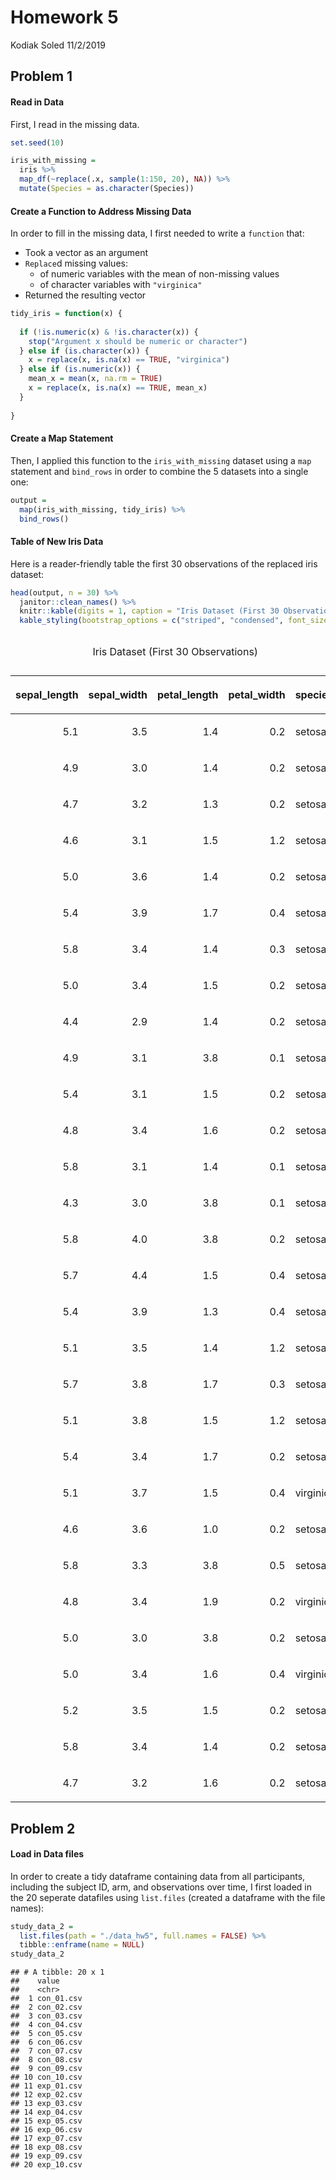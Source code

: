 Homework 5
================
Kodiak Soled
11/2/2019

## Problem 1

#### Read in Data

First, I read in the missing data.

``` r
set.seed(10)

iris_with_missing = 
  iris %>% 
  map_df(~replace(.x, sample(1:150, 20), NA)) %>%
  mutate(Species = as.character(Species))
```

#### Create a Function to Address Missing Data

In order to fill in the missing data, I first needed to write a
`function` that:

  - Took a vector as an argument
  - `Replace`d missing values:
      - of numeric variables with the mean of non-missing values
      - of character variables with `"virginica"`
  - Returned the resulting vector

<!-- end list -->

``` r
tidy_iris = function(x) {
  
  if (!is.numeric(x) & !is.character(x)) {
    stop("Argument x should be numeric or character")
  } else if (is.character(x)) {
    x = replace(x, is.na(x) == TRUE, "virginica")
  } else if (is.numeric(x)) {
    mean_x = mean(x, na.rm = TRUE)
    x = replace(x, is.na(x) == TRUE, mean_x)
  }
  
}
```

#### Create a Map Statement

Then, I applied this function to the `iris_with_missing` dataset using a
`map` statement and `bind_rows` in order to combine the 5 datasets into
a single one:

``` r
output = 
  map(iris_with_missing, tidy_iris) %>%
  bind_rows()
```

#### Table of New Iris Data

Here is a reader-friendly table the first 30 observations of the
replaced iris dataset:

``` r
head(output, n = 30) %>%
  janitor::clean_names() %>%
  knitr::kable(digits = 1, caption = "Iris Dataset (First 30 Observations)") %>%
  kable_styling(bootstrap_options = c("striped", "condensed", font_size = 12))
```

<table class="table table-striped table-condensed" style="margin-left: auto; margin-right: auto;">

<caption>

Iris Dataset (First 30 Observations)

</caption>

<thead>

<tr>

<th style="text-align:right;">

sepal\_length

</th>

<th style="text-align:right;">

sepal\_width

</th>

<th style="text-align:right;">

petal\_length

</th>

<th style="text-align:right;">

petal\_width

</th>

<th style="text-align:left;">

species

</th>

</tr>

</thead>

<tbody>

<tr>

<td style="text-align:right;">

5.1

</td>

<td style="text-align:right;">

3.5

</td>

<td style="text-align:right;">

1.4

</td>

<td style="text-align:right;">

0.2

</td>

<td style="text-align:left;">

setosa

</td>

</tr>

<tr>

<td style="text-align:right;">

4.9

</td>

<td style="text-align:right;">

3.0

</td>

<td style="text-align:right;">

1.4

</td>

<td style="text-align:right;">

0.2

</td>

<td style="text-align:left;">

setosa

</td>

</tr>

<tr>

<td style="text-align:right;">

4.7

</td>

<td style="text-align:right;">

3.2

</td>

<td style="text-align:right;">

1.3

</td>

<td style="text-align:right;">

0.2

</td>

<td style="text-align:left;">

setosa

</td>

</tr>

<tr>

<td style="text-align:right;">

4.6

</td>

<td style="text-align:right;">

3.1

</td>

<td style="text-align:right;">

1.5

</td>

<td style="text-align:right;">

1.2

</td>

<td style="text-align:left;">

setosa

</td>

</tr>

<tr>

<td style="text-align:right;">

5.0

</td>

<td style="text-align:right;">

3.6

</td>

<td style="text-align:right;">

1.4

</td>

<td style="text-align:right;">

0.2

</td>

<td style="text-align:left;">

setosa

</td>

</tr>

<tr>

<td style="text-align:right;">

5.4

</td>

<td style="text-align:right;">

3.9

</td>

<td style="text-align:right;">

1.7

</td>

<td style="text-align:right;">

0.4

</td>

<td style="text-align:left;">

setosa

</td>

</tr>

<tr>

<td style="text-align:right;">

5.8

</td>

<td style="text-align:right;">

3.4

</td>

<td style="text-align:right;">

1.4

</td>

<td style="text-align:right;">

0.3

</td>

<td style="text-align:left;">

setosa

</td>

</tr>

<tr>

<td style="text-align:right;">

5.0

</td>

<td style="text-align:right;">

3.4

</td>

<td style="text-align:right;">

1.5

</td>

<td style="text-align:right;">

0.2

</td>

<td style="text-align:left;">

setosa

</td>

</tr>

<tr>

<td style="text-align:right;">

4.4

</td>

<td style="text-align:right;">

2.9

</td>

<td style="text-align:right;">

1.4

</td>

<td style="text-align:right;">

0.2

</td>

<td style="text-align:left;">

setosa

</td>

</tr>

<tr>

<td style="text-align:right;">

4.9

</td>

<td style="text-align:right;">

3.1

</td>

<td style="text-align:right;">

3.8

</td>

<td style="text-align:right;">

0.1

</td>

<td style="text-align:left;">

setosa

</td>

</tr>

<tr>

<td style="text-align:right;">

5.4

</td>

<td style="text-align:right;">

3.1

</td>

<td style="text-align:right;">

1.5

</td>

<td style="text-align:right;">

0.2

</td>

<td style="text-align:left;">

setosa

</td>

</tr>

<tr>

<td style="text-align:right;">

4.8

</td>

<td style="text-align:right;">

3.4

</td>

<td style="text-align:right;">

1.6

</td>

<td style="text-align:right;">

0.2

</td>

<td style="text-align:left;">

setosa

</td>

</tr>

<tr>

<td style="text-align:right;">

5.8

</td>

<td style="text-align:right;">

3.1

</td>

<td style="text-align:right;">

1.4

</td>

<td style="text-align:right;">

0.1

</td>

<td style="text-align:left;">

setosa

</td>

</tr>

<tr>

<td style="text-align:right;">

4.3

</td>

<td style="text-align:right;">

3.0

</td>

<td style="text-align:right;">

3.8

</td>

<td style="text-align:right;">

0.1

</td>

<td style="text-align:left;">

setosa

</td>

</tr>

<tr>

<td style="text-align:right;">

5.8

</td>

<td style="text-align:right;">

4.0

</td>

<td style="text-align:right;">

3.8

</td>

<td style="text-align:right;">

0.2

</td>

<td style="text-align:left;">

setosa

</td>

</tr>

<tr>

<td style="text-align:right;">

5.7

</td>

<td style="text-align:right;">

4.4

</td>

<td style="text-align:right;">

1.5

</td>

<td style="text-align:right;">

0.4

</td>

<td style="text-align:left;">

setosa

</td>

</tr>

<tr>

<td style="text-align:right;">

5.4

</td>

<td style="text-align:right;">

3.9

</td>

<td style="text-align:right;">

1.3

</td>

<td style="text-align:right;">

0.4

</td>

<td style="text-align:left;">

setosa

</td>

</tr>

<tr>

<td style="text-align:right;">

5.1

</td>

<td style="text-align:right;">

3.5

</td>

<td style="text-align:right;">

1.4

</td>

<td style="text-align:right;">

1.2

</td>

<td style="text-align:left;">

setosa

</td>

</tr>

<tr>

<td style="text-align:right;">

5.7

</td>

<td style="text-align:right;">

3.8

</td>

<td style="text-align:right;">

1.7

</td>

<td style="text-align:right;">

0.3

</td>

<td style="text-align:left;">

setosa

</td>

</tr>

<tr>

<td style="text-align:right;">

5.1

</td>

<td style="text-align:right;">

3.8

</td>

<td style="text-align:right;">

1.5

</td>

<td style="text-align:right;">

1.2

</td>

<td style="text-align:left;">

setosa

</td>

</tr>

<tr>

<td style="text-align:right;">

5.4

</td>

<td style="text-align:right;">

3.4

</td>

<td style="text-align:right;">

1.7

</td>

<td style="text-align:right;">

0.2

</td>

<td style="text-align:left;">

setosa

</td>

</tr>

<tr>

<td style="text-align:right;">

5.1

</td>

<td style="text-align:right;">

3.7

</td>

<td style="text-align:right;">

1.5

</td>

<td style="text-align:right;">

0.4

</td>

<td style="text-align:left;">

virginica

</td>

</tr>

<tr>

<td style="text-align:right;">

4.6

</td>

<td style="text-align:right;">

3.6

</td>

<td style="text-align:right;">

1.0

</td>

<td style="text-align:right;">

0.2

</td>

<td style="text-align:left;">

setosa

</td>

</tr>

<tr>

<td style="text-align:right;">

5.8

</td>

<td style="text-align:right;">

3.3

</td>

<td style="text-align:right;">

3.8

</td>

<td style="text-align:right;">

0.5

</td>

<td style="text-align:left;">

setosa

</td>

</tr>

<tr>

<td style="text-align:right;">

4.8

</td>

<td style="text-align:right;">

3.4

</td>

<td style="text-align:right;">

1.9

</td>

<td style="text-align:right;">

0.2

</td>

<td style="text-align:left;">

virginica

</td>

</tr>

<tr>

<td style="text-align:right;">

5.0

</td>

<td style="text-align:right;">

3.0

</td>

<td style="text-align:right;">

3.8

</td>

<td style="text-align:right;">

0.2

</td>

<td style="text-align:left;">

setosa

</td>

</tr>

<tr>

<td style="text-align:right;">

5.0

</td>

<td style="text-align:right;">

3.4

</td>

<td style="text-align:right;">

1.6

</td>

<td style="text-align:right;">

0.4

</td>

<td style="text-align:left;">

virginica

</td>

</tr>

<tr>

<td style="text-align:right;">

5.2

</td>

<td style="text-align:right;">

3.5

</td>

<td style="text-align:right;">

1.5

</td>

<td style="text-align:right;">

0.2

</td>

<td style="text-align:left;">

setosa

</td>

</tr>

<tr>

<td style="text-align:right;">

5.8

</td>

<td style="text-align:right;">

3.4

</td>

<td style="text-align:right;">

1.4

</td>

<td style="text-align:right;">

0.2

</td>

<td style="text-align:left;">

setosa

</td>

</tr>

<tr>

<td style="text-align:right;">

4.7

</td>

<td style="text-align:right;">

3.2

</td>

<td style="text-align:right;">

1.6

</td>

<td style="text-align:right;">

0.2

</td>

<td style="text-align:left;">

setosa

</td>

</tr>

</tbody>

</table>

## Problem 2

#### Load in Data files

In order to create a tidy dataframe containing data from all
participants, including the subject ID, arm, and observations over time,
I first loaded in the 20 seperate datafiles using `list.files` (created
a dataframe with the file names):

``` r
study_data_2 = 
  list.files(path = "./data_hw5", full.names = FALSE) %>%
  tibble::enframe(name = NULL)
study_data_2
```

    ## # A tibble: 20 x 1
    ##    value     
    ##    <chr>     
    ##  1 con_01.csv
    ##  2 con_02.csv
    ##  3 con_03.csv
    ##  4 con_04.csv
    ##  5 con_05.csv
    ##  6 con_06.csv
    ##  7 con_07.csv
    ##  8 con_08.csv
    ##  9 con_09.csv
    ## 10 con_10.csv
    ## 11 exp_01.csv
    ## 12 exp_02.csv
    ## 13 exp_03.csv
    ## 14 exp_04.csv
    ## 15 exp_05.csv
    ## 16 exp_06.csv
    ## 17 exp_07.csv
    ## 18 exp_08.csv
    ## 19 exp_09.csv
    ## 20 exp_10.csv
